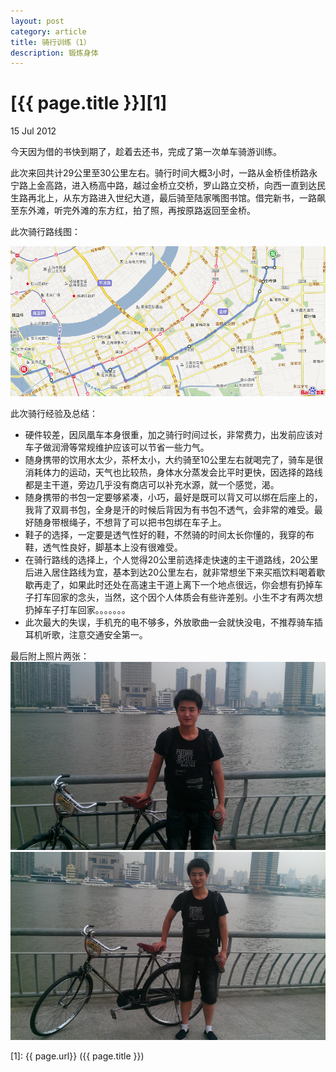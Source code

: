 ```yaml
---
layout: post
category: article
title: 骑行训练（1）
description: 锻炼身体
---
```


# [{{ page.title }}][1]

15 Jul 2012

今天因为借的书快到期了，趁着去还书，完成了第一次单车骑游训练。

此次来回共计29公里至30公里左右。骑行时间大概3小时，一路从金桥佳桥路永宁路上金高路，进入杨高中路，越过金桥立交桥，罗山路立交桥，向西一直到达民生路再北上，从东方路进入世纪大道，最后骑至陆家嘴图书馆。借完新书，一路飙至东外滩，听完外滩的东方红，拍了照，再按原路返回至金桥。

此次骑行路线图：

![Line](/photos/bicycle/2012-07-15-bicycleLine.png)

此次骑行经验及总结：

<ul>
    <li>硬件较差，因凤凰车本身很重，加之骑行时间过长，非常费力，出发前应该对车子做润滑等常规维护应该可以节省一些力气。</li>
    <li>随身携带的饮用水太少，茶杯太小，大约骑至10公里左右就喝完了，骑车是很消耗体力的运动，天气也比较热，身体水分蒸发会比平时更快，因选择的路线都是主干道，旁边几乎没有商店可以补充水源，就一个感觉，渴。</li>
    <li>随身携带的书包一定要够紧凑，小巧，最好是既可以背又可以绑在后座上的，我背了双肩书包，全身是汗的时候后背因为有书包不透气，会非常的难受。最好随身带根绳子，不想背了可以把书包绑在车子上。</li>
    <li>鞋子的选择，一定要是透气性好的鞋，不然骑的时间太长你懂的，我穿的布鞋，透气性良好，脚基本上没有很难受。</li>
    <li>在骑行路线的选择上，个人觉得20公里前选择走快速的主干道路线，20公里后进入居住路线为宜，基本到达20公里左右，就非常想坐下来买瓶饮料喝着歇歇再走了，如果此时还处在高速主干道上离下一个地点很远，你会想有扔掉车子打车回家的念头，当然，这个因个人体质会有些许差别。小生不才有两次想扔掉车子打车回家。。。。。。。</li>
    <li>此次最大的失误，手机充的电不够多，外放歌曲一会就快没电，不推荐骑车插耳机听歌，注意交通安全第一。</li>
</ul>

最后附上照片两张：
![Destination1](/photos/bicycle/IMAG0114.jpg)
![Destination2](/photos/bicycle/IMAG0115.jpg)

[1]:    {{ page.url}}  ({{ page.title }})
